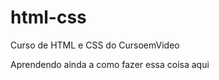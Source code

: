 # html-css
 Curso de HTML e CSS do CursoemVideo

Aprendendo ainda a como fazer essa coisa aqui

<a href="https://github.com/kbzz0/html-css/blob/main/treino%20site%20cs/CSindex.html">